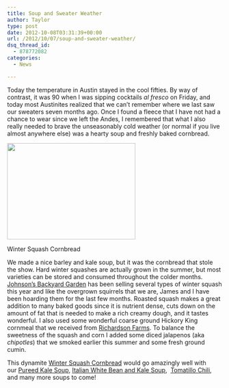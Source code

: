 ```yaml
---
title: Soup and Sweater Weather
author: Taylor
type: post
date: 2012-10-08T03:31:39+00:00
url: /2012/10/07/soup-and-sweater-weather/
dsq_thread_id:
  - 878772082
categories:
  - News

---
```

Today the temperature in Austin stayed in the cool fifties. By way of contrast, it was 90 when I was sipping cocktails _al fresco_ on Friday, and today most Austinites realized that we can&#8217;t remember where we last saw our sweaters seven months ago. Once I found a fleece that I have not had a chance to wear since we left the Andes, I remembered that what I also really needed to brave the unseasonably cold weather (or normal if you live almost anywhere else) was a hearty soup and freshly baked cornbread.

<div id="attachment_1744" style="width: 310px" class="wp-caption alignright">
  <a href="{{% mediaroot %}}uploads/2012/10/PA071526.jpg" rel="lightbox[1733]"><img class="size-medium wp-image-1744" title="Winter Squash Cornbread" src="{{% mediaroot %}}uploads/2012/10/PA071526-300x225.jpg" alt="" width="300" height="225" /></a>
  
  <p class="wp-caption-text">
    Winter Squash Cornbread
  </p>
</div>

We made a nice barley and kale soup, but it was the cornbread that stole the show. Hard winter squashes are actually grown in the summer, but most varieties can be stored and consumed throughout the colder months. <a href="http://www.jbgorganic.com/" target="_blank">Johnson&#8217;s Backyard Garden</a> has been selling several types of winter squash this year and like the overgrown squirrels that we are, James and I have been hoarding them for the last few months. Roasted squash makes a great addition to many baked goods since it is nutrient dense, cuts down on the amount of fat that is needed to make a rich creamy dough, and it tastes wonderful. I also used some wonderful coarse ground Hickory King cornmeal that we received from [Richardson Farms][1]. To balance the sweetness of the squash and corn I added some diced jalapenos (aka _chipotles_) that we smoked earlier this summer and some fresh ground cumin.

This dynamite [Winter Squash Cornbread][2] would go amazingly well with our [Pureed Kale Soup][3], [Italian White Bean and Kale Soup][4],  [Tomatillo Chili][5], and many more soups to come!

 [1]: http://www.richardsonfarms.com/
 [2]: http://kitchen.coseppi.com/2012/10/winter-squash-corn-bread/ "Winter Squash Corn Bread"
 [3]: http://kitchen.coseppi.com/2012/10/pureed-kale-soup/ "Pureed Kale Soup"
 [4]: http://kitchen.coseppi.com/2012/09/italian-white-bean-and-kale-soup/ "Italian White Bean and Kale Soup"
 [5]: http://kitchen.coseppi.com/2012/05/slow-cooker-tomatillo-chili/ "Slow Cooker Tomatillo Chili"